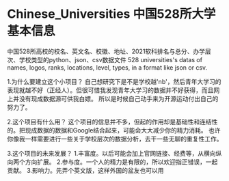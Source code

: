 # Chinese_Universities 中国528所大学基本信息
中国528所高校的校名、英文名、校徽、地址、2021软科排名与总分、办学层次、学校类型的python、json、csv数据文件
528 universities's datas of names, logos, ranks, locations, level, types, in a format like json or csv.

1.为什么要建立这个小项目？
  自己想研究下是不是学校越'nb'，然后青年大学习的表现就越不好（正经人）。但很可惜我发现青年大学习的数据并不好获得，而且网上并没有现成数据源可供我白嫖。
  所以是时候自己动手来为开源运动付出自己的努力了。

2.这个项目有什么用？
  这个项目的信息并不多，但起的作用却是基础性和连结性的。把现成数据的数据和Google结合起来，可能会大大减少你的精力消耗。
  也许你像我一样需要进行一些关于学校层次的数据分析，去干一些无聊的重复性工作。
  
3.这个项目的未来发展？
  1.丰富度。以后可能会加上官网链接、经费等，从横向纵向两个方向扩展。
  2.参与度。一个人的精力是有限的，所以欢迎指正错误，一起贡献。
  3.影响力。先弄个英文版，这样外国的盆友也可以用
